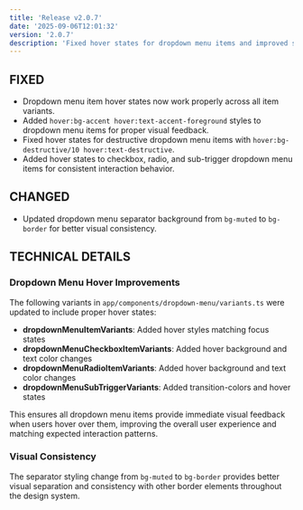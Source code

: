 ```yaml
---
title: 'Release v2.0.7'
date: '2025-09-06T12:01:32'
version: '2.0.7'
description: 'Fixed hover states for dropdown menu items and improved separator styling'
---
```


## FIXED

- Dropdown menu item hover states now work properly across all item variants.
- Added `hover:bg-accent hover:text-accent-foreground` styles to dropdown menu items for proper visual feedback.
- Fixed hover states for destructive dropdown menu items with `hover:bg-destructive/10 hover:text-destructive`.
- Added hover states to checkbox, radio, and sub-trigger dropdown menu items for consistent interaction behavior.

## CHANGED

- Updated dropdown menu separator background from `bg-muted` to `bg-border` for better visual consistency.

## TECHNICAL DETAILS

### Dropdown Menu Hover Improvements

The following variants in `app/components/dropdown-menu/variants.ts` were updated to include proper hover states:

- **dropdownMenuItemVariants**: Added hover styles matching focus states
- **dropdownMenuCheckboxItemVariants**: Added hover background and text color changes
- **dropdownMenuRadioItemVariants**: Added hover background and text color changes
- **dropdownMenuSubTriggerVariants**: Added transition-colors and hover states

This ensures all dropdown menu items provide immediate visual feedback when users hover over them, improving the overall user experience and matching expected interaction patterns.

### Visual Consistency

The separator styling change from `bg-muted` to `bg-border` provides better visual separation and consistency with other border elements throughout the design system.
